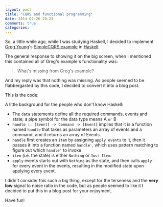```yaml
---
layout: post
title: "CQRS and functional programming"
date: 2014-02-26 20:23
comments: true
categories: 
---
```

So, a little while ago, while I was studying Haskell, I decided to implement [Greg Young](https://twitter.com/gregyoung)'s 
[SimpleCQRS example]() in [Haskell](http://www.haskell.org/).

The general response to showing it on the big screen, when I mentioned this contained all of Greg's example's functionality was:

> What's missing from Greg's example?

And my reply was that nothing was missing. As people seemed to be flabbergasted by this code, I decided to convert it into a blog post. 

This is the code:

<script src="https://gist.github.com/ToJans/8219629.js"></script>

A little background for the people who don't know Haskell:

- The `data` statements define all the required commands, events and state; a pipe symbol for the data type means A `or` B
- `handle :: [Event] -> Command -> [Event]` implies that it is a function named `handle` that takes as parameters an array of events and a command, 
and it returns an array of Events.
- `handle` first creates an `item` by assigning `apply events` to it, then it passes it into a function named `handle'`, which uses pattern matching 
to figure out which `handle'` to invoke
- `item` (i.e. the state) is either `Nothing` or `Just Item`.
- `apply` events starts out with `Nothing` as the state, and then calls `apply'` for every event in the events, resulting in the modified state upon 
applying every event.

I didn't consider this such a big thing, except for the terseness and the **very low** signal to noise ratio in the code, but as people seemed to like it
I decided to put this in a blog post for your enjoyment.

Have fun!

